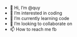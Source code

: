 - 👋 Hi, I’m @quy
- 👀 I’m interested in coding
- 🌱 I’m currently learning code
- 💞️ I’m looking to collaborate on  
- 📫 How to reach me fb

<!---
djtomne/djtomne is a ✨ special ✨ repository because its `README.md` (this file) appears on your GitHub profile.
You can click the Preview link to take a look at your changes.
--->
